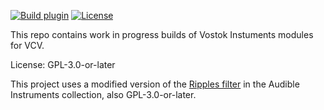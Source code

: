 [![Build plugin](https://github.com/Vostok-Instruments/Vostok_VCVRack/actions/workflows/build-plugin.yml/badge.svg)](https://github.com/Vostok-Instruments/Vostok_VCVRack/actions/workflows/build-plugin.yml)
[![License](https://img.shields.io/badge/license-GPLv3--or--later-blue)](https://opensource.org/licenses/GPL-3.0)

This repo contains work in progress builds of Vostok Instuments modules for VCV.

License: GPL-3.0-or-later 

This project uses a modified version of the [Ripples filter](https://github.com/VCVRack/AudibleInstruments/tree/v2/src/Ripples) in the Audible Instruments collection, also GPL-3.0-or-later.